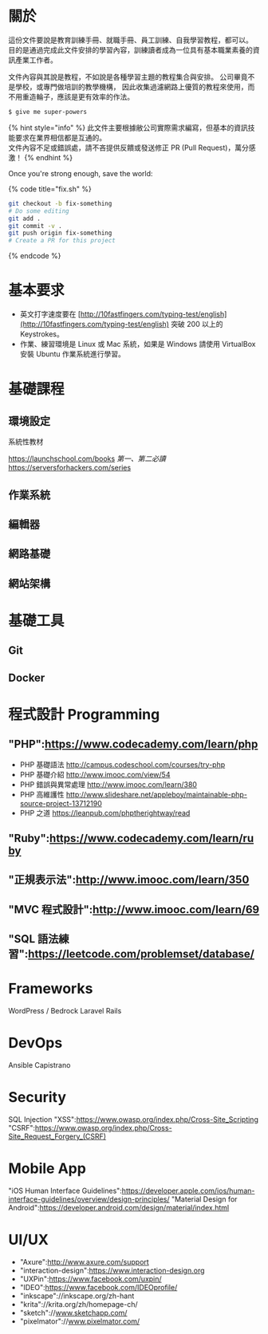 # 關於

這份文件要說是教育訓練手冊、就職手冊、員工訓練、自我學習教程，都可以。   
目的是通過完成此文件安排的學習內容，訓練讀者成為一位具有基本職業素養的資訊產業工作者。

文件內容與其說是教程，不如說是各種學習主題的教程集合與安排。
公司畢竟不是學校，或專門做培訓的教學機構，
因此收集過濾網路上優質的教程來使用，而不用重造輪子，應該是更有效率的作法。

```text
$ give me super-powers
```

{% hint style="info" %}
此文件主要根據敝公司實際需求編寫，但基本的資訊技能要求在業界相信都是互通的。   
文件內容不足或錯誤處，請不吝提供反饋或發送修正 PR (Pull Request)，萬分感激！
{% endhint %}

Once you're strong enough, save the world:

{% code title="fix.sh" %}
```bash
git checkout -b fix-something
# Do some editing
git add .
git commit -v .
git push origin fix-something
# Create a PR for this project
```
{% endcode %}

# 基本要求

* 英文打字速度要在 [http://10fastfingers.com/typing-test/english](http://10fastfingers.com/typing-test/english) 突破 200 以上的 Keystrokes。
* 作業、練習環境是 Linux 或 Mac 系統，如果是 Windows 請使用 VirtualBox 安裝 Ubuntu 作業系統進行學習。

# 基礎課程

## 環境設定

系統性教材

https://launchschool.com/books *第一、第二必讀*
https://serversforhackers.com/series

## 作業系統

## 編輯器

## 網路基礎

## 網站架構

# 基礎工具

## Git

## Docker

# 程式設計 Programming

## "PHP":https://www.codecademy.com/learn/php

* PHP 基礎語法 http://campus.codeschool.com/courses/try-php
* PHP 基礎介紹 http://www.imooc.com/view/54
* PHP 錯誤與異常處理 http://www.imooc.com/learn/380
* PHP 高維護性 http://www.slideshare.net/appleboy/maintainable-php-source-project-13712190
* PHP 之道 https://leanpub.com/phptherightway/read

## "Ruby":https://www.codecademy.com/learn/ruby

## "正規表示法":http://www.imooc.com/learn/350

## "MVC 程式設計":http://www.imooc.com/learn/69

## "SQL 語法練習":https://leetcode.com/problemset/database/

# Frameworks

WordPress / Bedrock
Laravel
Rails

# DevOps

Ansible
Capistrano

# Security

SQL Injection
"XSS":https://www.owasp.org/index.php/Cross-Site_Scripting
"CSRF":https://www.owasp.org/index.php/Cross-Site_Request_Forgery_(CSRF)


# Mobile App

"iOS Human Interface Guidelines":https://developer.apple.com/ios/human-interface-guidelines/overview/design-principles/
"Material Design for Android":https://developer.android.com/design/material/index.html

# UI/UX

* "Axure":http://www.axure.com/support
* "interaction-design":https://www.interaction-design.org
* "UXPin":https://www.facebook.com/uxpin/
* "IDEO":https://www.facebook.com/IDEOprofile/
* "inkscape"://inkscape.org/zh-hant
* "krita"://krita.org/zh/homepage-ch/
* "sketch"://www.sketchapp.com/
* "pixelmator"://www.pixelmator.com/
